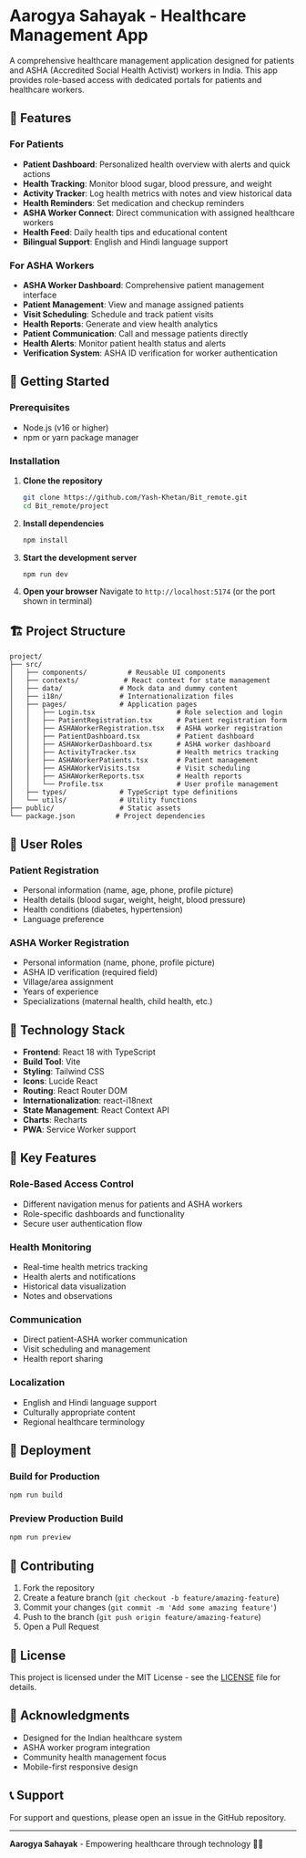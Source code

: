 # Aarogya Sahayak - Healthcare Management App

A comprehensive healthcare management application designed for patients and ASHA (Accredited Social Health Activist) workers in India. This app provides role-based access with dedicated portals for patients and healthcare workers.

## 🏥 Features

### For Patients
- **Patient Dashboard**: Personalized health overview with alerts and quick actions
- **Health Tracking**: Monitor blood sugar, blood pressure, and weight
- **Activity Tracker**: Log health metrics with notes and view historical data
- **Health Reminders**: Set medication and checkup reminders
- **ASHA Worker Connect**: Direct communication with assigned healthcare workers
- **Health Feed**: Daily health tips and educational content
- **Bilingual Support**: English and Hindi language support

### For ASHA Workers
- **ASHA Worker Dashboard**: Comprehensive patient management interface
- **Patient Management**: View and manage assigned patients
- **Visit Scheduling**: Schedule and track patient visits
- **Health Reports**: Generate and view health analytics
- **Patient Communication**: Call and message patients directly
- **Health Alerts**: Monitor patient health status and alerts
- **Verification System**: ASHA ID verification for worker authentication

## 🚀 Getting Started

### Prerequisites
- Node.js (v16 or higher)
- npm or yarn package manager

### Installation

1. **Clone the repository**
   ```bash
   git clone https://github.com/Yash-Khetan/Bit_remote.git
   cd Bit_remote/project
   ```

2. **Install dependencies**
   ```bash
   npm install
   ```

3. **Start the development server**
   ```bash
   npm run dev
   ```

4. **Open your browser**
   Navigate to `http://localhost:5174` (or the port shown in terminal)

## 🏗️ Project Structure

```
project/
├── src/
│   ├── components/          # Reusable UI components
│   ├── contexts/           # React context for state management
│   ├── data/              # Mock data and dummy content
│   ├── i18n/              # Internationalization files
│   ├── pages/             # Application pages
│   │   ├── Login.tsx                    # Role selection and login
│   │   ├── PatientRegistration.tsx      # Patient registration form
│   │   ├── ASHAWorkerRegistration.tsx   # ASHA worker registration
│   │   ├── PatientDashboard.tsx         # Patient dashboard
│   │   ├── ASHAWorkerDashboard.tsx      # ASHA worker dashboard
│   │   ├── ActivityTracker.tsx          # Health metrics tracking
│   │   ├── ASHAWorkerPatients.tsx       # Patient management
│   │   ├── ASHAWorkerVisits.tsx         # Visit scheduling
│   │   ├── ASHAWorkerReports.tsx        # Health reports
│   │   └── Profile.tsx                  # User profile management
│   ├── types/             # TypeScript type definitions
│   └── utils/             # Utility functions
├── public/                # Static assets
└── package.json          # Project dependencies
```

## 🎯 User Roles

### Patient Registration
- Personal information (name, age, phone, profile picture)
- Health details (blood sugar, weight, height, blood pressure)
- Health conditions (diabetes, hypertension)
- Language preference

### ASHA Worker Registration
- Personal information (name, phone, profile picture)
- ASHA ID verification (required field)
- Village/area assignment
- Years of experience
- Specializations (maternal health, child health, etc.)

## 🔧 Technology Stack

- **Frontend**: React 18 with TypeScript
- **Build Tool**: Vite
- **Styling**: Tailwind CSS
- **Icons**: Lucide React
- **Routing**: React Router DOM
- **Internationalization**: react-i18next
- **State Management**: React Context API
- **Charts**: Recharts
- **PWA**: Service Worker support

## 📱 Key Features

### Role-Based Access Control
- Different navigation menus for patients and ASHA workers
- Role-specific dashboards and functionality
- Secure user authentication flow

### Health Monitoring
- Real-time health metrics tracking
- Health alerts and notifications
- Historical data visualization
- Notes and observations

### Communication
- Direct patient-ASHA worker communication
- Visit scheduling and management
- Health report sharing

### Localization
- English and Hindi language support
- Culturally appropriate content
- Regional healthcare terminology

## 🚀 Deployment

### Build for Production
```bash
npm run build
```

### Preview Production Build
```bash
npm run preview
```

## 🤝 Contributing

1. Fork the repository
2. Create a feature branch (`git checkout -b feature/amazing-feature`)
3. Commit your changes (`git commit -m 'Add some amazing feature'`)
4. Push to the branch (`git push origin feature/amazing-feature`)
5. Open a Pull Request

## 📄 License

This project is licensed under the MIT License - see the [LICENSE](LICENSE) file for details.

## 🙏 Acknowledgments

- Designed for the Indian healthcare system
- ASHA worker program integration
- Community health management focus
- Mobile-first responsive design

## 📞 Support

For support and questions, please open an issue in the GitHub repository.

---

**Aarogya Sahayak** - Empowering healthcare through technology 🏥💚
